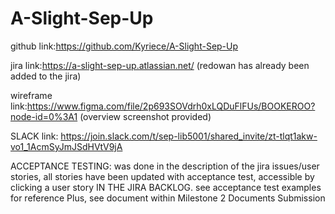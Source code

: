 # A-Slight-Sep-Up

github link:https://github.com/Kyriece/A-Slight-Sep-Up

jira link:https://a-slight-sep-up.atlassian.net/ (redowan has already been added to the jira)

wireframe link:https://www.figma.com/file/2p693SOVdrh0xLQDuFlFUs/BOOKEROO?node-id=0%3A1
(overview screenshot provided)

SLACK link: https://join.slack.com/t/sep-lib5001/shared_invite/zt-tlqt1akw-vo1_1AcmSyJmJSdHVtV9jA

ACCEPTANCE TESTING: was done in the description of the jira issues/user stories, all stories have been updated with acceptance test, accessible by clicking a user story IN THE JIRA BACKLOG. see acceptance test examples for reference
Plus, see document within Milestone 2 Documents Submission
